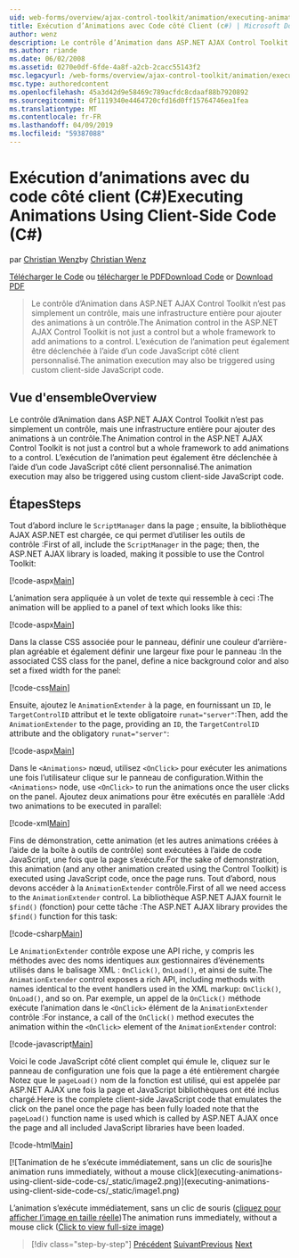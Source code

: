 ```yaml
---
uid: web-forms/overview/ajax-control-toolkit/animation/executing-animations-using-client-side-code-cs
title: Exécution d’Animations avec Code côté Client (c#) | Microsoft Docs
author: wenz
description: Le contrôle d’Animation dans ASP.NET AJAX Control Toolkit n’est pas simplement un contrôle, mais une infrastructure entière pour ajouter des animations à un contrôle. L’exécution de l’animation...
ms.author: riande
ms.date: 06/02/2008
ms.assetid: 0270e0df-6fde-4a8f-a2cb-2cacc55143f2
msc.legacyurl: /web-forms/overview/ajax-control-toolkit/animation/executing-animations-using-client-side-code-cs
msc.type: authoredcontent
ms.openlocfilehash: 45a3d42d9e58469c789acfdc8cdaaf88b7920892
ms.sourcegitcommit: 0f1119340e4464720cfd16d0ff15764746ea1fea
ms.translationtype: MT
ms.contentlocale: fr-FR
ms.lasthandoff: 04/09/2019
ms.locfileid: "59387088"
---
```

# <a name="executing-animations-using-client-side-code-c"></a><span data-ttu-id="e74f2-104">Exécution d’animations avec du code côté client (C#)</span><span class="sxs-lookup"><span data-stu-id="e74f2-104">Executing Animations Using Client-Side Code (C#)</span></span>

<span data-ttu-id="e74f2-105">par [Christian Wenz](https://github.com/wenz)</span><span class="sxs-lookup"><span data-stu-id="e74f2-105">by [Christian Wenz](https://github.com/wenz)</span></span>

<span data-ttu-id="e74f2-106">[Télécharger le Code](http://download.microsoft.com/download/f/9/a/f9a26acd-8df4-4484-8a18-199e4598f411/Animation10.cs.zip) ou [télécharger le PDF](http://download.microsoft.com/download/6/7/1/6718d452-ff89-4d3f-a90e-c74ec2d636a3/animation10CS.pdf)</span><span class="sxs-lookup"><span data-stu-id="e74f2-106">[Download Code](http://download.microsoft.com/download/f/9/a/f9a26acd-8df4-4484-8a18-199e4598f411/Animation10.cs.zip) or [Download PDF](http://download.microsoft.com/download/6/7/1/6718d452-ff89-4d3f-a90e-c74ec2d636a3/animation10CS.pdf)</span></span>

> <span data-ttu-id="e74f2-107">Le contrôle d’Animation dans ASP.NET AJAX Control Toolkit n’est pas simplement un contrôle, mais une infrastructure entière pour ajouter des animations à un contrôle.</span><span class="sxs-lookup"><span data-stu-id="e74f2-107">The Animation control in the ASP.NET AJAX Control Toolkit is not just a control but a whole framework to add animations to a control.</span></span> <span data-ttu-id="e74f2-108">L’exécution de l’animation peut également être déclenchée à l’aide d’un code JavaScript côté client personnalisé.</span><span class="sxs-lookup"><span data-stu-id="e74f2-108">The animation execution may also be triggered using custom client-side JavaScript code.</span></span>


## <a name="overview"></a><span data-ttu-id="e74f2-109">Vue d'ensemble</span><span class="sxs-lookup"><span data-stu-id="e74f2-109">Overview</span></span>

<span data-ttu-id="e74f2-110">Le contrôle d’Animation dans ASP.NET AJAX Control Toolkit n’est pas simplement un contrôle, mais une infrastructure entière pour ajouter des animations à un contrôle.</span><span class="sxs-lookup"><span data-stu-id="e74f2-110">The Animation control in the ASP.NET AJAX Control Toolkit is not just a control but a whole framework to add animations to a control.</span></span> <span data-ttu-id="e74f2-111">L’exécution de l’animation peut également être déclenchée à l’aide d’un code JavaScript côté client personnalisé.</span><span class="sxs-lookup"><span data-stu-id="e74f2-111">The animation execution may also be triggered using custom client-side JavaScript code.</span></span>

## <a name="steps"></a><span data-ttu-id="e74f2-112">Étapes</span><span class="sxs-lookup"><span data-stu-id="e74f2-112">Steps</span></span>

<span data-ttu-id="e74f2-113">Tout d’abord inclure le `ScriptManager` dans la page ; ensuite, la bibliothèque AJAX ASP.NET est chargée, ce qui permet d’utiliser les outils de contrôle :</span><span class="sxs-lookup"><span data-stu-id="e74f2-113">First of all, include the `ScriptManager` in the page; then, the ASP.NET AJAX library is loaded, making it possible to use the Control Toolkit:</span></span>

[!code-aspx[Main](executing-animations-using-client-side-code-cs/samples/sample1.aspx)]

<span data-ttu-id="e74f2-114">L’animation sera appliquée à un volet de texte qui ressemble à ceci :</span><span class="sxs-lookup"><span data-stu-id="e74f2-114">The animation will be applied to a panel of text which looks like this:</span></span>

[!code-aspx[Main](executing-animations-using-client-side-code-cs/samples/sample2.aspx)]

<span data-ttu-id="e74f2-115">Dans la classe CSS associée pour le panneau, définir une couleur d’arrière-plan agréable et également définir une largeur fixe pour le panneau :</span><span class="sxs-lookup"><span data-stu-id="e74f2-115">In the associated CSS class for the panel, define a nice background color and also set a fixed width for the panel:</span></span>

[!code-css[Main](executing-animations-using-client-side-code-cs/samples/sample3.css)]

<span data-ttu-id="e74f2-116">Ensuite, ajoutez le `AnimationExtender` à la page, en fournissant un `ID`, le `TargetControlID` attribut et le texte obligatoire `runat="server"`:</span><span class="sxs-lookup"><span data-stu-id="e74f2-116">Then, add the `AnimationExtender` to the page, providing an `ID`, the `TargetControlID` attribute and the obligatory `runat="server"`:</span></span>

[!code-aspx[Main](executing-animations-using-client-side-code-cs/samples/sample4.aspx)]

<span data-ttu-id="e74f2-117">Dans le `<Animations>` nœud, utilisez `<OnClick>` pour exécuter les animations une fois l’utilisateur clique sur le panneau de configuration.</span><span class="sxs-lookup"><span data-stu-id="e74f2-117">Within the `<Animations>` node, use `<OnClick>` to run the animations once the user clicks on the panel.</span></span> <span data-ttu-id="e74f2-118">Ajoutez deux animations pour être exécutés en parallèle :</span><span class="sxs-lookup"><span data-stu-id="e74f2-118">Add two animations to be executed in parallel:</span></span>

[!code-xml[Main](executing-animations-using-client-side-code-cs/samples/sample5.xml)]

<span data-ttu-id="e74f2-119">Fins de démonstration, cette animation (et les autres animations créées à l’aide de la boîte à outils de contrôle) sont exécutées à l’aide de code JavaScript, une fois que la page s’exécute.</span><span class="sxs-lookup"><span data-stu-id="e74f2-119">For the sake of demonstration, this animation (and any other animation created using the Control Toolkit) is executed using JavaScript code, once the page runs.</span></span> <span data-ttu-id="e74f2-120">Tout d’abord, nous devons accéder à la `AnimationExtender` contrôle.</span><span class="sxs-lookup"><span data-stu-id="e74f2-120">First of all we need access to the `AnimationExtender` control.</span></span> <span data-ttu-id="e74f2-121">La bibliothèque ASP.NET AJAX fournit le `$find()` (fonction) pour cette tâche :</span><span class="sxs-lookup"><span data-stu-id="e74f2-121">The ASP.NET AJAX library provides the `$find()` function for this task:</span></span>

[!code-csharp[Main](executing-animations-using-client-side-code-cs/samples/sample6.cs)]

<span data-ttu-id="e74f2-122">Le `AnimationExtender` contrôle expose une API riche, y compris les méthodes avec des noms identiques aux gestionnaires d’événements utilisés dans le balisage XML : `OnClick()`, `OnLoad()`, et ainsi de suite.</span><span class="sxs-lookup"><span data-stu-id="e74f2-122">The `AnimationExtender` control exposes a rich API, including methods with names identical to the event handlers used in the XML markup: `OnClick()`, `OnLoad()`, and so on.</span></span> <span data-ttu-id="e74f2-123">Par exemple, un appel de la `OnClick()` méthode exécute l’animation dans le `<OnClick>` élément de la `AnimationExtender` contrôle :</span><span class="sxs-lookup"><span data-stu-id="e74f2-123">For instance, a call of the `OnClick()` method executes the animation within the `<OnClick>` element of the `AnimationExtender` control:</span></span>

[!code-javascript[Main](executing-animations-using-client-side-code-cs/samples/sample7.js)]

<span data-ttu-id="e74f2-124">Voici le code JavaScript côté client complet qui émule le, cliquez sur le panneau de configuration une fois que la page a été entièrement chargée Notez que le `pageLoad()` nom de la fonction est utilisé, qui est appelée par ASP.NET AJAX une fois la page et JavaScript bibliothèques ont été inclus chargé.</span><span class="sxs-lookup"><span data-stu-id="e74f2-124">Here is the complete client-side JavaScript code that emulates the click on the panel once the page has been fully loaded note that the `pageLoad()` function name is used which is called by ASP.NET AJAX once the page and all included JavaScript libraries have been loaded.</span></span>

[!code-html[Main](executing-animations-using-client-side-code-cs/samples/sample8.html)]


[![T<span data-ttu-id="e74f2-125">animation de he s’exécute immédiatement, sans un clic de souris]</span><span class="sxs-lookup"><span data-stu-id="e74f2-125">he animation runs immediately, without a mouse click]</span></span>(executing-animations-using-client-side-code-cs/_static/image2.png)](executing-animations-using-client-side-code-cs/_static/image1.png)

<span data-ttu-id="e74f2-126">L’animation s’exécute immédiatement, sans un clic de souris ([cliquez pour afficher l’image en taille réelle](executing-animations-using-client-side-code-cs/_static/image3.png))</span><span class="sxs-lookup"><span data-stu-id="e74f2-126">The animation runs immediately, without a mouse click ([Click to view full-size image](executing-animations-using-client-side-code-cs/_static/image3.png))</span></span>

> [!div class="step-by-step"]
> <span data-ttu-id="e74f2-127">[Précédent](modifying-animations-from-the-server-side-cs.md)
> [Suivant](changing-an-animation-using-client-side-code-cs.md)</span><span class="sxs-lookup"><span data-stu-id="e74f2-127">[Previous](modifying-animations-from-the-server-side-cs.md)
[Next](changing-an-animation-using-client-side-code-cs.md)</span></span>
